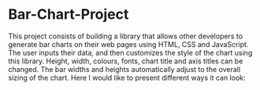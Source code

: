 # Bar-Chart-Project
This project consists of building a library that allows other developers to generate bar charts on their web pages using HTML, CSS and JavaScript. 
The user inputs their data, and then customizes the style of the chart using this library.
Height, width, colours, fonts, chart title and axis titles can be changed. The bar widths and heights automatically adjust to the overall sizing of the chart.
Here I would like to present different ways it can look:


